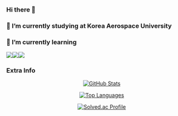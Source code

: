 ### Hi there 👋
### 🔭 I’m currently studying at Korea Aerospace University
  
### 🌱 I’m currently learning
<div style="display: flex;">
    <img src="https://img.shields.io/badge/unity-000000?style=for-the-badge&logo=unity&logoColor=white">
    <img src="https://img.shields.io/badge/csharp-512BD4?style=for-the-badge&logo=csharp&logoColor=white">
    <img src="https://img.shields.io/badge/cplusplus-00599C?style=for-the-badge&logo=cplusplus&logoColor=white">
</div>

### Extra Info
<p align="center">
  <a href="https://github.com/goliot">
    <img src="https://github-readme-stats.vercel.app/api?username=goliot&show_icons=true&hide_border=true&theme=radical" alt="GitHub Stats">
  </a>
</p>

<p align="center">
  <a href="https://github.com/goliot">
    <img src="https://github-readme-stats.vercel.app/api/top-langs/?username=goliot&layout=compact&theme=radical" alt="Top Languages">
  </a>
</p>

<p align="center">
  <a href="https://solved.ac/cktnals0229/">
    <img src="http://mazassumnida.wtf/api/v2/generate_badge?boj=cktnals0229" alt="Solved.ac Profile">
  </a>
</p>


<!--
**goliot/goliot** is a ✨ _special_ ✨ repository because its `README.md` (this file) appears on your GitHub profile.

Here are some ideas to get you started:

- 🔭 I’m currently working on ...
- 🌱 I’m currently learning ...
- 👯 I’m looking to collaborate on ...
- 🤔 I’m looking for help with ...
- 💬 Ask me about ...
- 📫 How to reach me: ...
- 😄 Pronouns: ...
- ⚡ Fun fact: ...
-->
